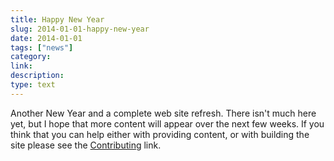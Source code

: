 ```yaml
---
title: Happy New Year
slug: 2014-01-01-happy-new-year
date: 2014-01-01
tags: ["news"]
category:
link:
description:
type: text
---
```

Another New Year and a complete web site refresh. There isn't much here yet, but I hope that more content will appear over the next few weeks. If you think that you can help either with providing content, or with building the site please see the [Contributing]({filename}/pages/contributing.md) link.
